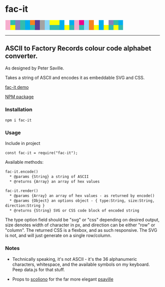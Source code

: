 # fac-it
<img src="./icon.png">
  
***
## ASCII to Factory Records colour code alphabet converter.
As designed by Peter Saville.

Takes a string of ASCII and encodes it as embeddable SVG and CSS.

<a href="http://fac-it.herokuapp.com">fac-it demo</a>

<a href="https://www.npmjs.com/package/fac-it">NPM package</a>

### Installation

```
npm i fac-it
```

### Usage

Include in project
```
const fac-it = require("fac-it");
```

Available methods:
```
fac-it.encode()
  * @params {String} a string of ASCII
  * @returns {Array} an array of hex values 
```


```
fac-it.render()
  * @params {Array} an array of hex values - as returned by encode()
  * @params {Object} an options object - { type:String, size:String, direction:String } 
  * @returns {String} SVG or CSS code block of encoded string
```
The type option field should be "svg" or "css" depending on desired output, size denotes width of character in px, and direction can be either "row" or "column".
The returned CSS is a flexbox, and as such responsive. The SVG is not, and will just generate on a single row/column.

### Notes

* Technically speaking, it's not ASCII - it's the 36 alphanumeric characters, whitespace, and the available symbols on my keyboard. Peep data.js for that stuff.

* Props to <a href="https://github.com/scolion">scoliono</a> for the far more elegant <a href="https://libraries.io/npm/psaville">psaville</a>

